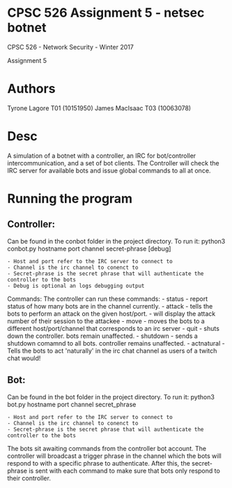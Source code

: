 # CPSC 526 Assignment 5 - netsec botnet

CPSC 526 - Network Security - Winter 2017

Assignment 5

# Authors

Tyrone Lagore T01 (10151950) James MacIsaac T03 (10063078)

# Desc

A simulation of a botnet with a controller, an IRC for bot/controller intercommunication, and a set of bot clients.
The Controller will check the IRC server for available bots and issue global commands to all at once.

# Running the program

## Controller:
  Can be found in the conbot folder in the project directory. To run it:
    python3 conbot.py hostname port channel secret-phrase [debug]
    
    - Host and port refer to the IRC server to connect to
    - Channel is the irc channel to conenct to
    - Secret-phrase is the secret phrase that will authenticate the controller to the bots
    - Debug is optional an logs debugging output
 
 Commands:
    The controller can run these commands:
    - status - report status of how many bots are in the channel currently.
    - attack <host> <port> - tells the bots to perform an attack on the given host/port. 
                           - will display the attack number of their session to the attackee 
    - move <host> <port> <channel> - moves the bots to a different host/port/channel that
                                      corresponds to an irc server
    - quit - shuts down the controller. bots remain unaffected.
    - shutdown - sends a shutdown comamnd to all bots. controller remains unaffected.
    - actnatural - Tells the bots to act 'naturally' in the irc chat channel as users
                    of a twitch chat would!
## Bot:
  Can be found in the bot folder in the project directory. To run it:
    python3 bot.py hostname port channel secret_phrase
    
    - Host and port refer to the IRC server to connect to
    - Channel is the irc channel to conenct to
    - Secret-phrase is the secret phrase that will authenticate the controller to the bots
    
  The bots sit awaiting commands from the controller bot account. The controller will broadcast
  a trigger phrase in the channel which the bots will respond to with a specific phrase to authenticate. 
  After this, the secret-phrase is sent with each command to make sure that bots only respond to their controller.

  
     
